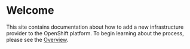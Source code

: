 # Welcome

This site contains documentation about how to add a new infrastructure provider
to the OpenShift platform. To begin learning about the process, please see the
[Overview](/overview).
